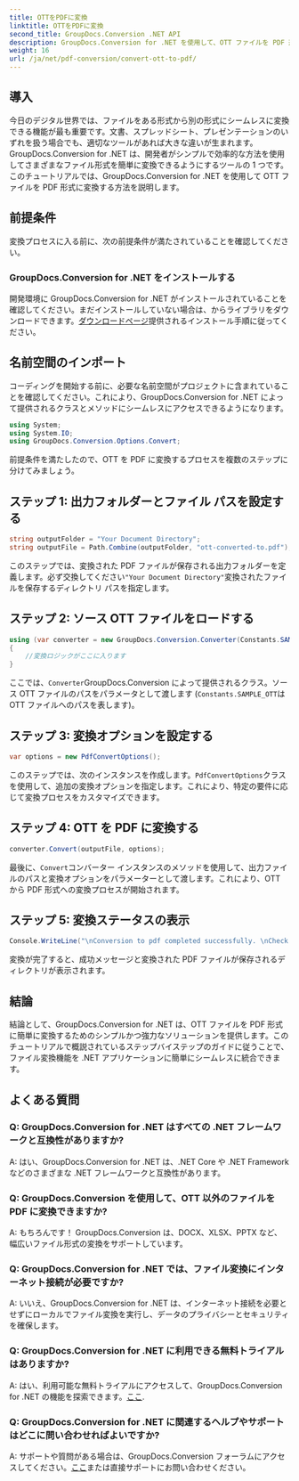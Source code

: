 ```yaml
---
title: OTTをPDFに変換
linktitle: OTTをPDFに変換
second_title: GroupDocs.Conversion .NET API
description: GroupDocs.Conversion for .NET を使用して、OTT ファイルを PDF 形式に簡単に変換する方法を学びます。ファイル変換を .NET アプリケーションにシームレスに統合します。
weight: 16
url: /ja/net/pdf-conversion/convert-ott-to-pdf/
---
```

## 導入

今日のデジタル世界では、ファイルをある形式から別の形式にシームレスに変換できる機能が最も重要です。文書、スプレッドシート、プレゼンテーションのいずれを扱う場合でも、適切なツールがあれば大きな違いが生まれます。 GroupDocs.Conversion for .NET は、開発者がシンプルで効率的な方法を使用してさまざまなファイル形式を簡単に変換できるようにするツールの 1 つです。このチュートリアルでは、GroupDocs.Conversion for .NET を使用して OTT ファイルを PDF 形式に変換する方法を説明します。

## 前提条件

変換プロセスに入る前に、次の前提条件が満たされていることを確認してください。

### GroupDocs.Conversion for .NET をインストールする

開発環境に GroupDocs.Conversion for .NET がインストールされていることを確認してください。まだインストールしていない場合は、からライブラリをダウンロードできます。[ダウンロードページ](https://releases.groupdocs.com/conversion/net/)提供されるインストール手順に従ってください。

## 名前空間のインポート

コーディングを開始する前に、必要な名前空間がプロジェクトに含まれていることを確認してください。これにより、GroupDocs.Conversion for .NET によって提供されるクラスとメソッドにシームレスにアクセスできるようになります。

```csharp
using System;
using System.IO;
using GroupDocs.Conversion.Options.Convert;
```


前提条件を満たしたので、OTT を PDF に変換するプロセスを複数のステップに分けてみましょう。

## ステップ 1: 出力フォルダーとファイル パスを設定する

```csharp
string outputFolder = "Your Document Directory";
string outputFile = Path.Combine(outputFolder, "ott-converted-to.pdf");
```

このステップでは、変換された PDF ファイルが保存される出力フォルダーを定義します。必ず交換してください`"Your Document Directory"`変換されたファイルを保存するディレクトリ パスを指定します。

## ステップ 2: ソース OTT ファイルをロードする

```csharp
using (var converter = new GroupDocs.Conversion.Converter(Constants.SAMPLE_OTT))
{
    //変換ロジックがここに入ります
}
```

ここでは、`Converter`GroupDocs.Conversion によって提供されるクラス。ソース OTT ファイルのパスをパラメータとして渡します (`Constants.SAMPLE_OTT`は OTT ファイルへのパスを表します)。

## ステップ 3: 変換オプションを設定する

```csharp
var options = new PdfConvertOptions();
```

このステップでは、次のインスタンスを作成します。`PdfConvertOptions`クラスを使用して、追加の変換オプションを指定します。これにより、特定の要件に応じて変換プロセスをカスタマイズできます。

## ステップ 4: OTT を PDF に変換する

```csharp
converter.Convert(outputFile, options);
```

最後に、`Convert`コンバーター インスタンスのメソッドを使用して、出力ファイルのパスと変換オプションをパラメーターとして渡します。これにより、OTT から PDF 形式への変換プロセスが開始されます。

## ステップ 5: 変換ステータスの表示

```csharp
Console.WriteLine("\nConversion to pdf completed successfully. \nCheck output in {0}", outputFolder);
```

変換が完了すると、成功メッセージと変換された PDF ファイルが保存されるディレクトリが表示されます。

## 結論

結論として、GroupDocs.Conversion for .NET は、OTT ファイルを PDF 形式に簡単に変換するためのシンプルかつ強力なソリューションを提供します。このチュートリアルで概説されているステップバイステップのガイドに従うことで、ファイル変換機能を .NET アプリケーションに簡単にシームレスに統合できます。

## よくある質問

### Q: GroupDocs.Conversion for .NET はすべての .NET フレームワークと互換性がありますか?

A: はい、GroupDocs.Conversion for .NET は、.NET Core や .NET Framework などのさまざまな .NET フレームワークと互換性があります。

### Q: GroupDocs.Conversion を使用して、OTT 以外のファイルを PDF に変換できますか?

A: もちろんです！ GroupDocs.Conversion は、DOCX、XLSX、PPTX など、幅広いファイル形式の変換をサポートしています。

### Q: GroupDocs.Conversion for .NET では、ファイル変換にインターネット接続が必要ですか?

A: いいえ、GroupDocs.Conversion for .NET は、インターネット接続を必要とせずにローカルでファイル変換を実行し、データのプライバシーとセキュリティを確保します。

### Q: GroupDocs.Conversion for .NET に利用できる無料トライアルはありますか?

A: はい、利用可能な無料トライアルにアクセスして、GroupDocs.Conversion for .NET の機能を探索できます。[ここ](https://releases.groupdocs.com/).

### Q: GroupDocs.Conversion for .NET に関連するヘルプやサポートはどこに問い合わせればよいですか?

 A: サポートや質問がある場合は、GroupDocs.Conversion フォーラムにアクセスしてください。[ここ](https://forum.groupdocs.com/c/conversion/11)または直接サポートにお問い合わせください。